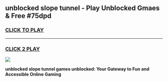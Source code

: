 
## unblocked slope tunnel - Play Unblocked Gmaes & Free #75dpd
<h3>
<a href="https://news.freeplayer.one?title=unblocked_slope_tunnel&ref=24F">CLICK TO PLAY</a></h3>
<hr>

<h3>
<a href="https://news.freeplayer.one?title=unblocked_slope_tunnel&ref=24F">CLICK 2 PLAY</a>
  
</h3>

<a href="https://news.freeplayer.one?title=unblocked_slope_tunnel&ref=24F/"><img src="https://clearcache.store/games.png"></a>


**unblocked slope tunnel games unblocked: Your Gateway to Fun and Accessible Online Gaming**
